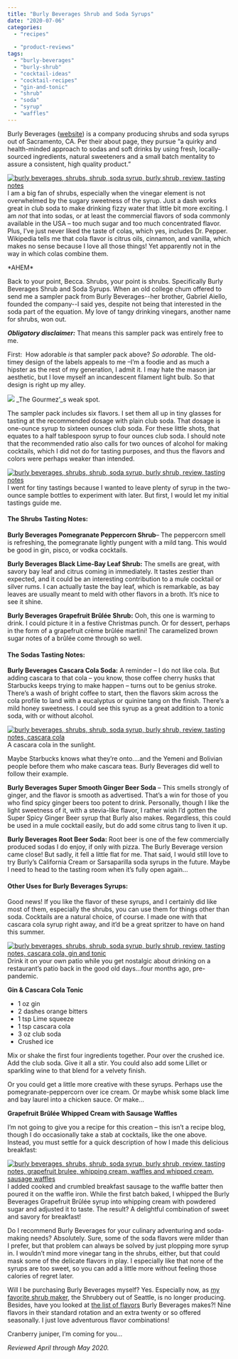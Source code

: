 ```yaml
---
title: "Burly Beverages Shrub and Soda Syrups"
date: "2020-07-06"
categories:
  - "recipes"
  
  - "product-reviews"
tags:
  - "burly-beverages"
  - "burly-shrub"
  - "cocktail-ideas"
  - "cocktail-recipes"
  - "gin-and-tonic"
  - "shrub"
  - "soda"
  - "syrup"
  - "waffles"
---
```


Burly Beverages ([website](https://www.burlybeverages.com/)) is a company producing shrubs and soda syrups out of Sacramento, CA. Per their about page, they pursue “a quirky and health-minded approach to sodas and soft drinks by using fresh, locally-sourced ingredients, natural sweeteners and a small batch mentality to assure a consistent, high quality product.”

[![burly beverages, shrubs, shrub, soda syrup, burly shrub, review, tasting notes](https://thegourmez-wpmedia.s3.amazonaws.com/2020/07/Burly-Shrubs-001-397x500.jpg)](https://thegourmez-wpmedia.s3.amazonaws.com/2020/07/Burly-Shrubs-001.jpg)I am a big fan of shrubs, especially when the vinegar element is not overwhelmed by the sugary sweetness of the syrup. Just a dash works great in club soda to make drinking fizzy water that little bit more exciting. I am _not_ that into sodas, or at least the commercial flavors of soda commonly available in the USA – too much sugar and too much concentrated flavor. Plus, I’ve just never liked the taste of colas, which yes, includes Dr. Pepper. Wikipedia tells me that cola flavor is citrus oils, cinnamon, and vanilla, which makes no sense because I love all those things! Yet apparently not in the way in which colas combine them.

\*AHEM\*

Back to your point, Becca. Shrubs, your point is shrubs. Specifically Burly Beverages Shrub and Soda Syrups. When an old college chum offered to send me a sampler pack from Burly Beverages--her brother, Gabriel Aiello, founded the company--I said yes, despite not being that interested in the soda part of the equation. My love of tangy drinking vinegars, another name for shrubs, won out.

**_Obligatory disclaimer:_** That means this sampler pack was entirely free to me.

First:  How adorable _is_ that sampler pack above? _So adorable._ The old-timey design of the labels appeals to me –I’m a foodie and as much a hipster as the rest of my generation, I admit it. I may hate the mason jar aesthetic, but I love myself an incandescent filament light bulb. So that design is right up my alley.




<div class="caption">

[![](https://thegourmez-wpmedia.s3.amazonaws.com/2020/07/led-teardrop-filament-40w-equivalent-light-bulb-2-c-500x449.jpg)](https://thegourmez-wpmedia.s3.amazonaws.com/2020/07/led-teardrop-filament-40w-equivalent-light-bulb-2-c.jpg) _The Gourmez’_s weak spot.</div>


The sampler pack includes six flavors. I set them all up in tiny glasses for tasting at the recommended dosage with plain club soda. That dosage is one-ounce syrup to sixteen ounces club soda. For these little shots, that equates to a half tablespoon syrup to four ounces club soda. I should note that the recommended ratio also calls for two ounces of alcohol for making cocktails, which I did not do for tasting purposes, and thus the flavors and colors were perhaps weaker than intended.

[![burly beverages, shrubs, shrub, soda syrup, burly shrub, review, tasting notes](https://thegourmez-wpmedia.s3.amazonaws.com/2020/07/Burly-Shrubs-003-345x500.jpg)](https://thegourmez-wpmedia.s3.amazonaws.com/2020/07/Burly-Shrubs-003.jpg)I went for tiny tastings because I wanted to leave plenty of syrup in the two-ounce sample bottles to experiment with later. But first, I would let my initial tastings guide me.

#### The Shrubs Tasting Notes:

**Burly Beverages Pomegranate Peppercorn Shrub**– The peppercorn smell is refreshing, the pomegranate lightly pungent with a mild tang. This would be good in gin, pisco, or vodka cocktails.

**Burly Beverages Black Lime-Bay Leaf Shrub:** The smells are great, with savory bay leaf and citrus coming in immediately. It tastes zestier than expected, and it could be an interesting contribution to a mule cocktail or silver rums. I can actually taste the bay leaf, which is remarkable, as bay leaves are usually meant to meld with other flavors in a broth. It’s nice to see it shine.

**Burly Beverages Grapefruit Brûlée** **Shrub:** Ooh, this one is warming to drink. I could picture it in a festive Christmas punch. Or for dessert, perhaps in the form of a grapefruit crème brûlée martini! The caramelized brown sugar notes of a brûlée come through so well.

#### The Sodas Tasting Notes:

**Burly Beverages Cascara Cola Soda:** A reminder – I do not like cola. But adding cascara to that cola – you know, those coffee cherry husks that Starbucks keeps trying to make happen – turns out to be genius stroke. There’s a wash of bright coffee to start, then the flavors skim across the cola profile to land with a eucalyptus or quinine tang on the finish. There’s a mild honey sweetness. I could see this syrup as a great addition to a tonic soda, with or without alcohol.




<div class="caption">

[![burly beverages, shrubs, shrub, soda syrup, burly shrub, review, tasting notes, cascara cola](https://thegourmez-wpmedia.s3.amazonaws.com/2020/07/Burly-Shrubs-004-358x500.jpg)](https://thegourmez-wpmedia.s3.amazonaws.com/2020/07/Burly-Shrubs-004.jpg) A cascara cola in the sunlight.</div>


Maybe Starbucks knows what they’re onto....and the Yemeni and Bolivian people before them who make cascara teas. Burly Beverages did well to follow their example.

**Burly Beverages Super Smooth Ginger Beer Soda** – This smells strongly of ginger, and the flavor is smooth as advertised. That’s a win for those of you who find spicy ginger beers too potent to drink. Personally, though I like the light sweetness of it, with a stevia-like flavor, I rather wish I’d gotten the Super Spicy Ginger Beer syrup that Burly also makes. Regardless, this could be used in a mule cocktail easily, but do add some citrus tang to liven it up.

**Burly Beverages Root Beer Soda:** Root beer is one of the few commercially produced sodas I do enjoy, if only with pizza. The Burly Beverage version came close! But sadly, it fell a little flat for me. That said, I would still love to try Burly’s California Cream or Sarsaparilla soda syrups in the future. Maybe I need to head to the tasting room when it’s fully open again...

#### Other Uses for Burly Beverages Syrups:

Good news! If you like the flavor of these syrups, and I certainly did like most of them, especially the shrubs, you can use them for things other than soda. Cocktails are a natural choice, of course. I made one with that cascara cola syrup right away, and it’d be a great spritzer to have on hand this summer.

[![burly beverages, shrubs, shrub, soda syrup, burly shrub, review, tasting notes, cascara cola, gin and tonic](https://thegourmez-wpmedia.s3.amazonaws.com/2020/07/Burly-Shrubs-008-500x470.jpg)](https://thegourmez-wpmedia.s3.amazonaws.com/2020/07/Burly-Shrubs-008.jpg)Drink it on your own patio while you get nostalgic about drinking on a restaurant’s patio back in the good old days...four months ago, pre-pandemic.

**Gin & Cascara Cola Tonic**

- 1 oz gin
- 2 dashes orange bitters
- 1 tsp Lime squeeze
- 1 tsp cascara cola
- 3 oz club soda
- Crushed ice

Mix or shake the first four ingredients together. Pour over the crushed ice. Add the club soda. Give it all a stir. You could also add some Lillet or sparkling wine to that blend for a velvety finish.

Or you could get a little more creative with these syrups. Perhaps use the pomegranate-peppercorn over ice cream. Or maybe whisk some black lime and bay laurel into a chicken sauce. Or make...

**Grapefruit Brûlée Whipped Cream with Sausage Waffles**

I’m not going to give you a recipe for this creation – this isn’t a recipe blog, though I do occasionally take a stab at cocktails, like the one above. Instead, you must settle for a quick description of how I made this delicious breakfast:

[![burly beverages, shrubs, shrub, soda syrup, burly shrub, review, tasting notes, grapefruit brulee, whipping cream, waffles and whipped cream, sausage waffles](https://thegourmez-wpmedia.s3.amazonaws.com/2020/07/Burly-Shrubs-007-500x500.jpg)](https://thegourmez-wpmedia.s3.amazonaws.com/2020/07/Burly-Shrubs-007.jpg)I added cooked and crumbled breakfast sausage to the waffle batter then poured it on the waffle iron. While the first batch baked, I whipped the Burly Beverages Grapefruit Brûlée syrup into whipping cream with powdered sugar and adjusted it to taste. The result? A delightful combination of sweet and savory for breakfast!

Do I recommend Burly Beverages for your culinary adventuring and soda-making needs? Absolutely. Sure, some of the soda flavors were milder than I prefer, but that problem can always be solved by just plopping more syrup in. I wouldn’t mind more vinegar tang in the shrubs, either, but that could mask some of the delicate flavors in play. I especially like that none of the syrups are too sweet, so you can add a little more without feeling those calories of regret later.

Will I be purchasing Burly Beverages myself? Yes. Especially now, as [my favorite shrub maker](https://thegourmez.com/2018/09/05/the-shrubbery-shrub-drinking-vinegar/), the Shrubbery out of Seattle, is no longer producing. Besides, have you looked at [the list of flavors](https://www.burlybeverages.com/retailshop) Burly Beverages makes?! Nine flavors in their standard rotation and an extra twenty or so offered seasonally. I just love adventurous flavor combinations!

Cranberry juniper, I’m coming for you...

_Reviewed April through May 2020._
